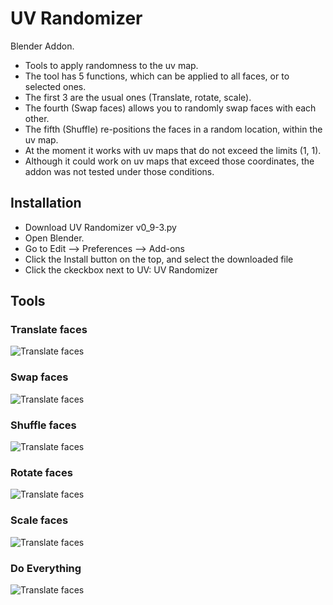 # UV Randomizer

Blender Addon.
* Tools to apply randomness to the uv map.
* The tool has 5 functions, which can be applied to all faces, or to selected ones.
* The first 3 are the usual ones (Translate, rotate, scale).
* The fourth (Swap faces) allows you to randomly swap faces with each other.
* The fifth (Shuffle) re-positions the faces in a random location, within the uv map.
* At the moment it works with uv maps that do not exceed the limits (1, 1).
* Although it could work on uv maps that exceed those coordinates, the addon was not tested under those conditions.

## Installation
* Download UV Randomizer v0_9-3.py
* Open Blender.
* Go to Edit --> Preferences --> Add-ons
* Click the Install button on the top, and select the downloaded file
* Click the ckeckbox next to UV: UV Randomizer

## Tools

### Translate faces
![Translate faces](https://github.com/gonzalo-lb/blender-uvrandomizer/blob/main/Images/Translate.gif)

### Swap faces
![Translate faces](https://github.com/gonzalo-lb/blender-uvrandomizer/blob/main/Images/Swap%20faces.gif)

### Shuffle faces
![Translate faces](https://github.com/gonzalo-lb/blender-uvrandomizer/blob/main/Images/Shuffle%20selected%20faces.gif)

### Rotate faces
![Translate faces](https://github.com/gonzalo-lb/blender-uvrandomizer/blob/main/Images/Rotate.gif)

### Scale faces
![Translate faces](https://github.com/gonzalo-lb/blender-uvrandomizer/blob/main/Images/Scale.gif)

### Do Everything
![Translate faces](https://github.com/gonzalo-lb/blender-uvrandomizer/blob/main/Images/Everything.gif)
